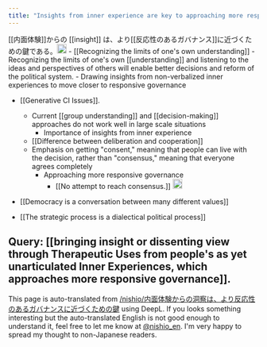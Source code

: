 ```yaml
---
title: "Insights from inner experience are key to approaching more responsive governance"
---
```


[[内面体験]]からの [[insight]] は、より[[反応性のあるガバナンス]]に近づくための鍵である。<img src='https://scrapbox.io/api/pages/nishio-en/omni/icon' alt='omni.icon' height="19.5"/>
    - [[Recognizing the limits of one's own understanding]]
    - Recognizing the limits of one's own [[understanding]] and listening to the ideas and perspectives of others will enable better decisions and reform of the political system.
        - Drawing insights from non-verbalized inner experiences to move closer to responsive governance
- [[Generative CI Issues]].
    - Current [[group understanding]] and [[decision-making]] approaches do not work well in large scale situations
        - Importance of insights from inner experience
    - [[Difference between deliberation and cooperation]]
    - Emphasis on getting "consent," meaning that people can live with the decision, rather than "consensus," meaning that everyone agrees completely
        - Approaching more responsive governance
            - [[No attempt to reach consensus.]] <img src='https://scrapbox.io/api/pages/nishio-en/nishio/icon' alt='nishio.icon' height="19.5"/>

- [[Democracy is a conversation between many different values]]
- [[The strategic process is a dialectical political process]]

Query: [[bringing insight or dissenting view through Therapeutic Uses from people's as yet unarticulated Inner Experiences, which approaches more responsive governance]].
---
This page is auto-translated from [/nishio/内面体験からの洞察は、より反応性のあるガバナンスに近づくための鍵](https://scrapbox.io/nishio/内面体験からの洞察は、より反応性のあるガバナンスに近づくための鍵) using DeepL. If you looks something interesting but the auto-translated English is not good enough to understand it, feel free to let me know at [@nishio_en](https://twitter.com/nishio_en). I'm very happy to spread my thought to non-Japanese readers.